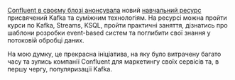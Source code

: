 [Confluent в своєму блозі анонсувала](https://www.confluent.io/blog/confluent-developer-launches-free-apache-kafka-courses-and-tutorials-online/) новий [навчальний ресурс](https://developer.confluent.io/) присвячений Kafka та суміжним технологіям. На ресурсі можна пройти курси по Kafka, Streams, KSQL, пройти практичні заняття, дізнатись про шаблони розробки event-based систем та поглибити свої знання у потоковій обробці даних. 

На мою думку, це прекрасна ініціатива, на яку було витрачену багато часу та зулись компанії Confluent для маркетингу своїх сервісів та, в першу чергу, популяризації Kafka.